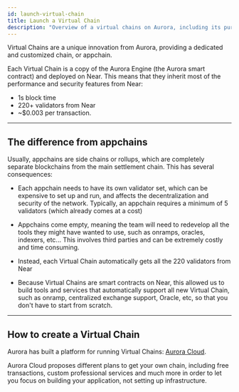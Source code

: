 ```yaml
---
id: launch-virtual-chain
title: Launch a Virtual Chain
description: "Overview of a virtual chains on Aurora, including its purpose, benefits, and how to launch one."
---
```


Virtual Chains are a unique innovation from Aurora, providing a dedicated and customized chain, or appchain.

Each Virtual Chain is a copy of the Aurora Engine (the Aurora smart contract) and deployed on Near. This means that they inherit most of the performance and security features from Near:

- 1s block time
- 220+ validators from Near
- ~$0.003 per transaction.

---

## The difference from appchains

Usually, appchains are side chains or rollups, which are completely separate blockchains from the main settlement chain. This has several consequences:

- Each appchain needs to have its own validator set, which can be expensive to set up and run, and affects the decentralization and security of the network. Typically, an appchain requires a minimum of 5 validators (which already comes at a cost)

- Appchains come empty, meaning the team will need to redevelop all the tools they might have wanted to use, such as onramps, oracles, indexers, etc... This involves third parties and can be extremely costly and time consuming.

- Instead, each Virtual Chain automatically gets all the 220 validators from Near

- Because Virtual Chains are smart contracts on Near, this allowed us to build tools and services that automatically support all new Virtual Chain, such as onramp, centralized exchange support, Oracle, etc, so that you don't have to start from scratch.

---

## How to create a Virtual Chain

Aurora has built a platform for running Virtual Chains: [Aurora Cloud](https://auroracloud.dev/).

Aurora Cloud proposes different plans to get your own chain, including free transactions, custom professional services and much more in order to let you focus on building your application, not setting up infrastructure.